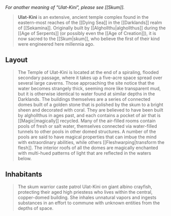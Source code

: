 *For another meaning of "Ulat-Kini", please see [[Skum]].*
> **Ulat-Kini** is an extensive, ancient temple complex found in the eastern-most reaches of the [[Dying Sea]] in the [[Darklands]] realm of [[Sekamina]]. Originally built by [[Alghollthu|alghollthus]] during the [[Age of Serpents]] (or possibly even the [[Age of Creation]]), it is now sacred to the [[Skum|skum]], who believe the first of their kind were engineered here millennia ago.


## Layout

> The Temple of Ulat-Kini is located at the end of a spiraling, flooded secondary passage, where it takes up a five-acre space spread over several large caverns. Those approaching the site notice that the water becomes strangely thick, seeming more like transparent mud, but it is otherwise identical to water found at similar depths in the Darklands.
> The buildings themselves are a series of connected domes built of a golden stone that is polished by the skum to a bright sheen and decorated with coral. They are believed to have been built by alghollthus in ages past, and each contains a pocket of air that is [[Magic|magically]] recycled. Many of the air-filled rooms contain pools of fresh or salt water, themselves connected via water-filled tunnels to other pools in other domed structures. A number of the pools are said to have magical properties that can imbue the mind with extraordinary abilities, while others [[Fleshwarping|transform the flesh]]. The interior roofs of all the domes are magically enchanted with multi-hued patterns of light that are reflected in the waters below.


## Inhabitants

> The skum warrior caste patrol Ulat-Kini on giant albino crayfish, protecting their aged high priestess who lives within the central, copper-domed building. She inhales unnatural vapors and ingests substances in an effort to commune with unknown entities from the depths of space.








